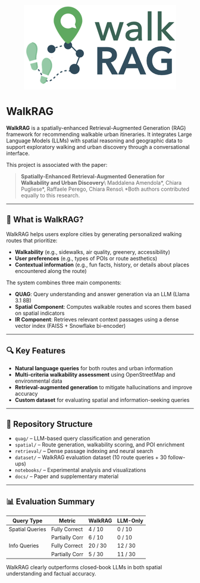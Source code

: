 <p align="center">
    <img src="logo_walkrag.png" alt="walkRAG Logo">
</p>

# WalkRAG

**WalkRAG** is a spatially-enhanced Retrieval-Augmented Generation (RAG) framework for recommending walkable urban itineraries. It integrates Large Language Models (LLMs) with spatial reasoning and geographic data to support exploratory walking and urban discovery through a conversational interface.

This project is associated with the paper:

> **Spatially-Enhanced Retrieval-Augmented Generation for Walkability and Urban Discovery**\\
> Maddalena Amendola*, Chiara Pugliese*, Raffaele Perego, Chiara Renso\\
> *Both authors contributed equally to this research.

---

## 🚶 What is WalkRAG?

WalkRAG helps users explore cities by generating personalized walking routes that prioritize:

* **Walkability** (e.g., sidewalks, air quality, greenery, accessibility)
* **User preferences** (e.g., types of POIs or route aesthetics)
* **Contextual information** (e.g., fun facts, history, or details about places encountered along the route)

The system combines three main components:

* **QUAG**: Query understanding and answer generation via an LLM (Llama 3.1 8B)
* **Spatial Component**: Computes walkable routes and scores them based on spatial indicators
* **IR Component**: Retrieves relevant context passages using a dense vector index (FAISS + Snowflake bi-encoder)

---

## 🔍 Key Features

* **Natural language queries** for both routes and urban information
* **Multi-criteria walkability assessment** using OpenStreetMap and environmental data
* **Retrieval-augmented generation** to mitigate hallucinations and improve accuracy
* **Custom dataset** for evaluating spatial and information-seeking queries

---

## 📂 Repository Structure

* `quag/` – LLM-based query classification and generation
* `spatial/` – Route generation, walkability scoring, and POI enrichment
* `retrieval/` – Dense passage indexing and neural search
* `dataset/` – WalkRAG evaluation dataset (10 route queries + 30 follow-ups)
* `notebooks/` – Experimental analysis and visualizations
* `docs/` – Paper and supplementary material

---

## 📊 Evaluation Summary

| Query Type      | Metric         | WalkRAG | LLM-Only |
| --------------- | -------------- | ------- | -------- |
| Spatial Queries | Fully Correct  | 4 / 10  | 0 / 10   |
|                 | Partially Corr | 6 / 10  | 0 / 10   |
| Info Queries    | Fully Correct  | 20 / 30 | 12 / 30  |
|                 | Partially Corr | 5 / 30  | 11 / 30  |

WalkRAG clearly outperforms closed-book LLMs in both spatial understanding and factual accuracy.

